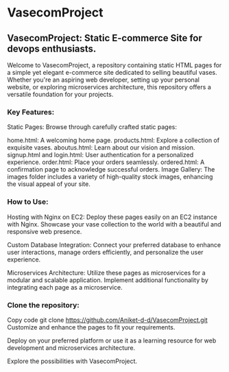 # VasecomProject
## VasecomProject: Static E-commerce Site for devops enthusiasts.

Welcome to VasecomProject, a repository containing static HTML pages for a simple yet elegant e-commerce site dedicated to selling beautiful vases. Whether you're an aspiring web developer, setting up your personal website, or exploring microservices architecture, this repository offers a versatile foundation for your projects.

### Key Features:

Static Pages: Browse through carefully crafted static pages:

home.html: A welcoming home page.
products.html: Explore a collection of exquisite vases.
aboutus.html: Learn about our vision and mission.
signup.html and login.html: User authentication for a personalized experience.
order.html: Place your orders seamlessly.
ordered.html: A confirmation page to acknowledge successful orders.
Image Gallery: The images folder includes a variety of high-quality stock images, enhancing the visual appeal of your site.

### How to Use:

Hosting with Nginx on EC2: Deploy these pages easily on an EC2 instance with Nginx. Showcase your vase collection to the world with a beautiful and responsive web presence.

Custom Database Integration: Connect your preferred database to enhance user interactions, manage orders efficiently, and personalize the user experience.

Microservices Architecture: Utilize these pages as microservices for a modular and scalable application. Implement additional functionality by integrating each page as a microservice.

### Clone the repository:
Copy code
git clone https://github.com/Aniket-d-d/VasecomProject.git
Customize and enhance the pages to fit your requirements.

Deploy on your preferred platform or use it as a learning resource for web development and microservices architecture.

Explore the possibilities with VasecomProject.

